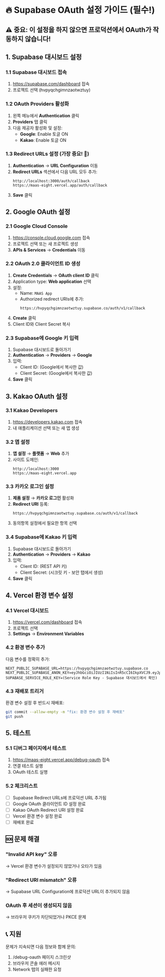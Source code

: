 # 🔥 Supabase OAuth 설정 가이드 (필수!)

## ⚠️ 중요: 이 설정을 하지 않으면 프로덕션에서 OAuth가 작동하지 않습니다!

## 1. Supabase 대시보드 설정

### 1.1 Supabase 대시보드 접속
1. https://supabase.com/dashboard 접속
2. 프로젝트 선택 (hvpyqchgimnzaotwztuy)

### 1.2 OAuth Providers 활성화
1. 왼쪽 메뉴에서 **Authentication** 클릭
2. **Providers** 탭 클릭
3. 다음 제공자 활성화 및 설정:
   - **Google**: Enable 토글 ON
   - **Kakao**: Enable 토글 ON

### 1.3 Redirect URLs 설정 (가장 중요! 🚨)
1. **Authentication** → **URL Configuration** 이동
2. **Redirect URLs** 섹션에서 다음 URL 모두 추가:
   ```
   http://localhost:3000/auth/callback
   https://maas-eight.vercel.app/auth/callback
   ```
3. **Save** 클릭

## 2. Google OAuth 설정

### 2.1 Google Cloud Console
1. https://console.cloud.google.com 접속
2. 프로젝트 선택 또는 새 프로젝트 생성
3. **APIs & Services** → **Credentials** 이동

### 2.2 OAuth 2.0 클라이언트 ID 생성
1. **Create Credentials** → **OAuth client ID** 클릭
2. Application type: **Web application** 선택
3. 설정:
   - Name: `MAAS App`
   - Authorized redirect URIs에 추가:
     ```
     https://hvpyqchgimnzaotwztuy.supabase.co/auth/v1/callback
     ```
4. **Create** 클릭
5. Client ID와 Client Secret 복사

### 2.3 Supabase에 Google 키 입력
1. Supabase 대시보드로 돌아가기
2. **Authentication** → **Providers** → **Google**
3. 입력:
   - Client ID: (Google에서 복사한 값)
   - Client Secret: (Google에서 복사한 값)
4. **Save** 클릭

## 3. Kakao OAuth 설정

### 3.1 Kakao Developers
1. https://developers.kakao.com 접속
2. 내 애플리케이션 선택 또는 새 앱 생성

### 3.2 앱 설정
1. **앱 설정** → **플랫폼** → **Web** 추가
2. 사이트 도메인:
   ```
   http://localhost:3000
   https://maas-eight.vercel.app
   ```

### 3.3 카카오 로그인 설정
1. **제품 설정** → **카카오 로그인** 활성화
2. **Redirect URI** 등록:
   ```
   https://hvpyqchgimnzaotwztuy.supabase.co/auth/v1/callback
   ```
3. 동의항목 설정에서 필요한 항목 선택

### 3.4 Supabase에 Kakao 키 입력
1. Supabase 대시보드로 돌아가기
2. **Authentication** → **Providers** → **Kakao**
3. 입력:
   - Client ID: (REST API 키)
   - Client Secret: (시크릿 키 - 보안 탭에서 생성)
4. **Save** 클릭

## 4. Vercel 환경 변수 설정

### 4.1 Vercel 대시보드
1. https://vercel.com/dashboard 접속
2. 프로젝트 선택
3. **Settings** → **Environment Variables**

### 4.2 환경 변수 추가
다음 변수를 정확히 추가:
```
NEXT_PUBLIC_SUPABASE_URL=https://hvpyqchgimnzaotwztuy.supabase.co
NEXT_PUBLIC_SUPABASE_ANON_KEY=eyJhbGciOiJIUzI1NiIsInR5cCI6IkpXVCJ9.eyJpc3MiOiJzdXBhYmFzZSIsInJlZiI6Imh2cHlxY2hnaW1uemFvdHd6dHV5Iiwicm9sZSI6ImFub24iLCJpYXQiOjE3NTU0NTY4ODgsImV4cCI6MjA3MTAzMjg4OH0.8prtIUesStj4xNabIKY3yVlrbvWseAYIUM11rk7KZX4
SUPABASE_SERVICE_ROLE_KEY=(Service Role Key - Supabase 대시보드에서 확인)
```

### 4.3 재배포 트리거
환경 변수 설정 후 반드시 재배포:
```bash
git commit --allow-empty -m "fix: 환경 변수 설정 후 재배포"
git push
```

## 5. 테스트

### 5.1 디버그 페이지에서 테스트
1. https://maas-eight.vercel.app/debug-oauth 접속
2. 연결 테스트 실행
3. OAuth 테스트 실행

### 5.2 체크리스트
- [ ] Supabase Redirect URLs에 프로덕션 URL 추가됨
- [ ] Google OAuth 클라이언트 ID 설정 완료
- [ ] Kakao OAuth Redirect URI 설정 완료
- [ ] Vercel 환경 변수 설정 완료
- [ ] 재배포 완료

## 🆘 문제 해결

### "Invalid API key" 오류
→ Vercel 환경 변수가 설정되지 않았거나 오타가 있음

### "Redirect URI mismatch" 오류
→ Supabase URL Configuration에 프로덕션 URL이 추가되지 않음

### OAuth 후 세션이 생성되지 않음
→ 브라우저 쿠키가 차단되었거나 PKCE 문제

## 📞 지원
문제가 지속되면 다음 정보와 함께 문의:
1. /debug-oauth 페이지 스크린샷
2. 브라우저 콘솔 에러 메시지
3. Network 탭의 실패한 요청
